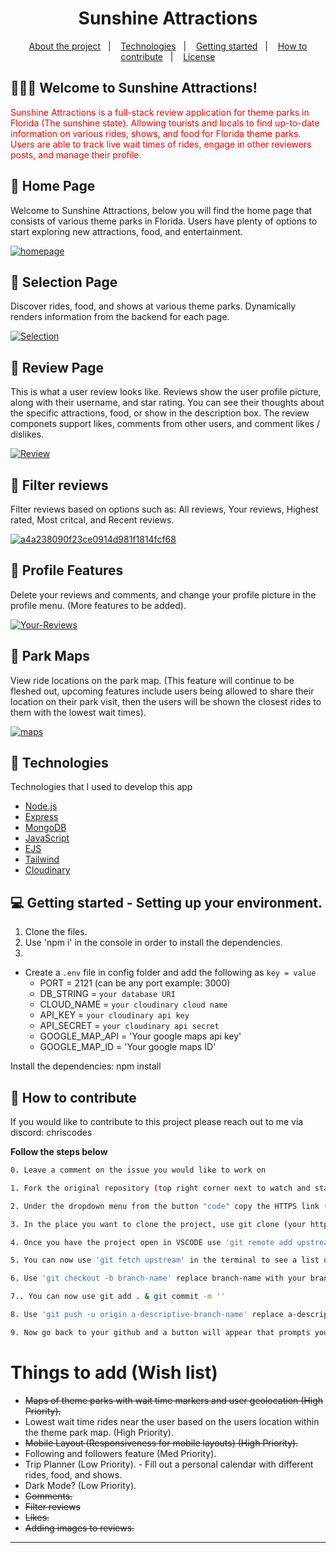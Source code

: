 <h1 align="center">
 Sunshine Attractions
</h1>

<p align="center">
  <a href="#-about-the-project">About the project</a>&nbsp;&nbsp;&nbsp;|&nbsp;&nbsp;&nbsp;
  <a href="#-technologies">Technologies</a>&nbsp;&nbsp;&nbsp;|&nbsp;&nbsp;&nbsp;
  <a href="#-getting-started">Getting started</a>&nbsp;&nbsp;&nbsp;|&nbsp;&nbsp;&nbsp;
  <a href="#-how-to-contribute">How to contribute</a>&nbsp;&nbsp;&nbsp;|&nbsp;&nbsp;&nbsp;
  <a href="#-license">License</a>
</p>

## 👨🏻‍💻 Welcome to Sunshine Attractions!

<p align="left" style="color: red;"> Sunshine Attractions is a full-stack review application for theme parks in Florida (The sunshine state). Allowing tourists and locals to find up-to-date information on various rides, shows, and food for Florida theme parks. Users are able to track live wait times of rides, engage in other reviewers posts, and manage their profile.</p>

## 🔆 Home Page

<p align="left">
 Welcome to Sunshine Attractions, below you will find the home page that consists of various theme parks in Florida. Users have plenty of options to start exploring new attractions, food, and entertainment.
</p>

<p align="left">
<a href="https://ibb.co/Hn4q5gg"><img src="https://i.ibb.co/XSLtcJJ/homepage.jpg" alt="homepage" border="0"></a><br />
</p>

## 🔆 Selection Page

<p align="left">
 Discover rides, food, and shows at various theme parks. Dynamically renders information from the backend for each page.
</p>

<p align="left">
<a href="https://ibb.co/092QsmM"><img src="https://i.ibb.co/PWjtDFh/Selection.jpg" alt="Selection" border="0"></a>
</p>

## 🔆 Review Page

<p align="left">
This is what a user review looks like. Reviews show the user profile picture, along with their username, and star rating. You can see their thoughts about the specific attractions, food, or show in the description box. The review componets support likes, comments from other users, and comment likes / dislikes.
</p>

<p align="left">
<a href="https://ibb.co/zG2CDCP"><img src="https://i.ibb.co/xJgwdwz/Review.jpg" alt="Review" border="0"></a><br />
</p>

## 🔆 Filter reviews
<p align="left">
Filter reviews based on options such as: All reviews, Your reviews, Highest rated, Most critcal, and Recent reviews.
</p>

<p align="left">
<a href="https://ibb.co/hL2tJ6Y"><img src="https://i.ibb.co/34SL93R/a4a238090f23ce0914d981f1814fcf68.png" alt="a4a238090f23ce0914d981f1814fcf68" border="0"></a>
</p>

## 🔆 Profile Features
<p align="left">
Delete your reviews and comments, and change your profile picture in the profile menu. (More features to be added).
</p>

<p align="left">
<a href="https://ibb.co/S3cgZBr"><img src="https://i.ibb.co/87bwQ9c/Your-Reviews.png" alt="Your-Reviews" border="0"></a>
</p>

## 🔆 Park Maps
<p align="left">
View ride locations on the park map. (This feature will continue to be fleshed out, upcoming features include users being allowed to share their location on their park visit, then the users will be shown the closest rides to them with the lowest wait times).
</p>

<p align="left">
<a href="https://ibb.co/JzZZzTn"><img src="https://i.ibb.co/THyyHGc/maps.png" alt="maps" border="0"></a><br>
</p>

## 🚀 Technologies

Technologies that I used to develop this app

- [Node.js](https://nodejs.org/en/)
- [Express](https://expressjs.com/pt-br/)
- [MongoDB](https://www.w3schools.com/mongodb/)
- [JavaScript](https://www.javascript.com/)
- [EJS](https://ejs.co/)
- [Tailwind](tailwindcss.com)
- [Cloudinary]([https://cloudinary.com/])

## 💻 Getting started - Setting up your environment.

1. Clone the files.
2. Use 'npm i' in the console in order to install the dependencies.
3. 
- Create a `.env` file in config folder and add the following as `key = value`
  - PORT = 2121 (can be any port example: 3000)
  - DB_STRING = `your database URI`
  - CLOUD_NAME = `your cloudinary cloud name`
  - API_KEY = `your cloudinary api key`
  - API_SECRET = `your cloudinary api secret`
  - GOOGLE_MAP_API = 'Your google maps api key'
  - GOOGLE_MAP_ID = 'Your google maps ID'

Install the dependencies: npm install

## 🤔 How to contribute

If you would like to contribute to this project please reach out to me via discord: chriscodes

**Follow the steps below**

```bash
0. Leave a comment on the issue you would like to work on 

1. Fork the original repository (top right corner next to watch and star buttons)

2. Under the dropdown menu from the button "code" copy the HTTPS link (from your forked repository) 'https://github.com/(your username)/Sunshine-attractions.git'

3. In the place you want to clone the project, use git clone (your https link here)

4. Once you have the project open in VSCODE use 'git remote add upstream  https://github.com/ChrisMunozCodes/Sunshine-attractions.git' in the terminal, this will track the main repository 

5. You can now use 'git fetch upstream' in the terminal to see a list of the different branches.

6. Use 'git checkout -b branch-name' replace branch-name with your branch. This will create a new branch for you to work within

7.. You can now use git add . & git commit -m '' 

8. Use 'git push -u origin a-descriptive-branch-name' replace a-descriptive-branch-name with your branch name (this will push all your code)

9. Now go back to your github and a button will appear that prompts you to make a pull request
```

# Things to add (Wish list)
- ~~Maps of theme parks with wait time markers and user geolocation (High Priority).~~
- Lowest wait time rides near the user based on the users location within the theme park map. (High Priority).
- ~~Mobile Layout (Responsiveness for mobile layouts) (High Priority).~~
- Following and followers feature (Med Priority).
- Trip Planner (Low Priority). - Fill out a personal calendar with different rides, food, and shows.
- Dark Mode? (Low Priority).
- ~~Comments.~~
- ~~Filter reviews~~
- ~~Likes.~~
- ~~Adding images to reviews.~~


---
